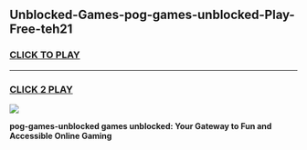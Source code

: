 
## Unblocked-Games-pog-games-unblocked-Play-Free-teh21
<h3>
<a href="https://premium76.site?title=pog-games-unblocked&ref=19M">CLICK TO PLAY</a></h3>
<hr>

<h3>
<a href="https://premium76.site?title=pog-games-unblocked&ref=19M">CLICK 2 PLAY</a>
  
</h3>

<a href="https://premium76.site?title=pog-games-unblocked&ref=19M"><img src="https://clearcache.store/games.png"></a>


**pog-games-unblocked games unblocked: Your Gateway to Fun and Accessible Online Gaming**
